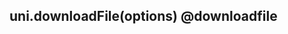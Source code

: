 ## uni.downloadFile(options) @downloadfile

<!-- UTSAPIJSON.downloadFile.description -->

<!-- UTSAPIJSON.downloadFile.param -->

<!-- UTSAPIJSON.downloadFile.returnValue -->

<!-- UTSAPIJSON.downloadFile.example -->

<!-- UTSAPIJSON.downloadFile.compatibility -->

<!-- UTSAPIJSON.downloadFile.tutorial -->

<!-- UTSAPIJSON.download-file.example -->

<!-- UTSAPIJSON.general_type.name -->

<!-- UTSAPIJSON.general_type.param -->